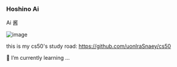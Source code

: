 ###  Hoshino Ai 

Ai 酱

![image](https://github.com/uonlraSnaey/uonlraSnaey/assets/120707623/e71fee59-0c6c-4f03-9fca-77f680786495)

this is my cs50's study road: https://github.com/uonlraSnaey/cs50
<!--
**uonlraSnaey/uonlraSnaey** is a ✨ _special_ ✨ repository because its `README.md` (this file) appears on your GitHub profile.

Here are some ideas to get you started:

- 🔭 I’m currently working on ...
- 🌱 I’m currently learning ...
- 👯 I’m looking to collaborate on ...
- 🤔 I’m looking for help with ...
- 💬 Ask me about ...
- 📫 How to reach me: ...
- 😄 Pronouns: ...
- ⚡ Fun fact: ...
-->

🌱 I’m currently learning ...
